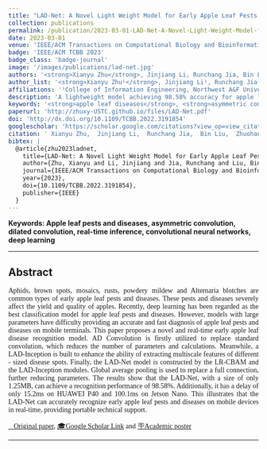 ```yaml
---
title: "LAD-Net: A Novel Light Weight Model for Early Apple Leaf Pests and Diseases Classification"
collection: publications
permalink: /publication/2023-03-01-LAD-Net-A-Novel-Light-Weight-Model-for-Early-Apple-Leaf-Pests-and-Diseases-Classification
date: 2023-03-01
venue: 'IEEE/ACM Transactions on Computational Biology and Bioinformatics'
badge: 'IEEE/ACM TCBB 2023'
badge_class: 'badge-journal'
image: '/images/publications/lad-net.jpg'
authors: '<strong>Xianyu Zhu</strong>, Jinjiang Li, Runchang Jia, Bin Liu, Zhuohan Yao, Aihong Yuan, Yingqiu Huo, Haixi Zhang'
author_list: '<strong>Xianyu Zhu¹</strong>, Jinjiang Li¹, Runchang Jia¹, Bin Liu¹, Zhuohan Yao¹, Aihong Yuan², Yingqiu Huo¹, Haixi Zhang¹'
affiliations: '¹College of Information Engineering, Northwest A&F University, Yangling, China<br>²College of Mechanical and Electronic Engineering, Northwest A&F University, Yangling, China'
description: 'A lightweight model achieving 98.58% accuracy for apple leaf disease recognition with only 1.25MB size, enabling real-time diagnosis on mobile devices.'
keywords: '<strong>apple leaf diseases</strong>, <strong>asymmetric convolution</strong>, <strong>real-time inference</strong>, <strong>mobile deployment</strong>'
paperurl: 'http://zhuxy-USTC.github.io/files/LAD-Net.pdf'
doi: 'http://dx.doi.org/10.1109/TCBB.2022.3191854'
googlescholar: 'https://scholar.google.com/citations?view_op=view_citation&hl=en&user=k2ajuuEAAAAJ&citation_for_view=k2ajuuEAAAAJ:9yKSN-GCB0IC'
citation: ' Xianyu Zhu,  Jinjiang Li,  Runchang Jia,  Bin Liu,  Zhuohan Yao,  Aihong Yuan,  Yingqiu Huo,  Haixi Zhang, &quot;LAD-Net: A Novel Light Weight Model for Early Apple Leaf Pests and Diseases Classification.&quot; IEEE/ACM Transactions on Computational Biology and Bioinformatics, 2023.'
bibtex: |
  @article{zhu2023ladnet,
    title={LAD-Net: A Novel Light Weight Model for Early Apple Leaf Pests and Diseases Classification},
    author={Zhu, Xianyu and Li, Jinjiang and Jia, Runchang and Liu, Bin and Yao, Zhuohan and Yuan, Aihong and Huo, Yingqiu and Zhang, Haixi},
    journal={IEEE/ACM Transactions on Computational Biology and Bioinformatics},
    year={2023},
    doi={10.1109/TCBB.2022.3191854},
    publisher={IEEE}
  }
---
```



**Keywords: Apple leaf pests and diseases, asymmetric convolution, dilated convolution, real-time inference, convolutional neural networks, deep learning**

**************************************************************

## Abstract

<div style="font-family: 'Times New Roman', Times, serif;">
<p style="text-align: justify;">
Aphids, brown spots, mosaics, rusts, powdery mildew and Alternaria blotches are common types of early apple leaf pests and diseases. These pests and diseases severely affect the yield and quality of apples.
Recently, deep learning has been regarded as the best classification model for apple leaf pests and diseases. However, models with large parameters have difficulty providing an accurate and fast diagnosis of apple leaf pests and diseases on mobile terminals.
This paper proposes a novel and real-time early apple leaf disease recognition model. AD Convolution is firstly utilized to replace standard convolution, which reduces the number of parameters and calculations. Meanwhile, a LAD-Inception is built to enhance the ability of extracting multiscale features of different - sized disease spots. Finally, the LAD-Net model is constructed by the LR-CBAM and the LAD-Inception modules. Global average pooling is used to replace a full connection, further reducing parameters.
The results show that the LAD-Net, with a size of only 1.25MB, can achieve a recognition performance of 98.58%. Additionally, it has a delay of only 15.2ms on HUAWEI P40 and 100.1ms on Jetson Nano. This illustrates that the LAD-Net can accurately recognize early apple leaf pests and diseases on mobile devices in real-time, providing portable technical support.
<p>
<!-- </div> -->



<a href="http://zhuxy-USTC.github.io/files/LAD-Net.pdf">📄Original paper</a>,  <a href="https://scholar.google.com/citations?view_op=view_citation&hl=en&user=k2ajuuEAAAAJ&citation_for_view=k2ajuuEAAAAJ:9yKSN-GCB0IC" target="_blank">🎓Google Scholar Link</a> and <a href="http://zhuxy-USTC.github.io/files/LAD-Net-poster.pdf">🪧Academic poster</a>



--------